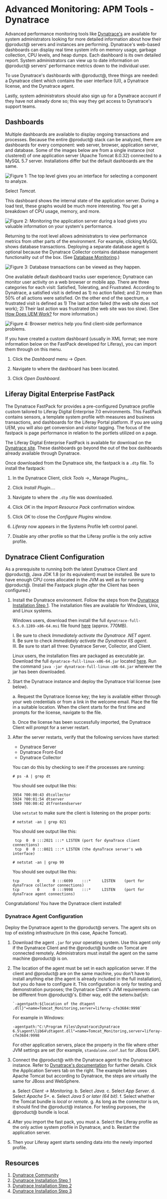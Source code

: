 # Advanced Monitoring: APM Tools - Dynatrace [](id=advanced-monitoring-apm-tools-dynatrace-idadvanced-monitoring-apm-tools-dynatrace)  

Advanced performance monitoring tools like
[Dynatrace's](https://www.dynatrace.com) are available for system administrators
looking for more detailed information about how their @product@ servers and
instances are performing. Dynatrace's web-based dashboards can display
real time system info on memory usage, garbage collection, CPU levels, and heap
dumps. Each dashboard is its own detailed report. System administrators can view
up to date information on @product@ servers' performance metrics down to
the individual user.
 
To use Dynatrace's dashboards with @product@, three things are needed: a
Dynatrace client which contains the user interface (UI), a Dynatrace license,
and the Dynatrace agent.
 
Lastly, system administrators should also sign up for a Dynatrace account if
they have not already done so; this way they get access to Dynatrace's support
teams.

## Dashboards 

Multiple dashboards are available to display ongoing transactions and processes.
Because the entire @product@ stack can be analyzed, there are dashboards for
every component: web server, browser, application server, and database. Some of
the images below are from a single instance (not clustered) of one application
server (Apache Tomcat 8.0.32) connected to a MySQL 5.7 server. Installations
differ but the default dashboards are the same. 

![Figure 1: The top level gives you an interface for selecting a component to analyze.](../../images-dxp/dynatrace01.png)

Select _Tomcat_.

This dashboard shows the internal state of the application server. During a load
test, these graphs would be much more interesting. You get a breakdown of CPU
usage, memory, and more. 

![Figure 2: Monitoring the application server during a load gives you valuable information on your system's performance.](../../images-dxp/dynatrace02.png)

Returning to the root level allows administrators to view performance metrics
from other parts of the environment. For example, clicking MySQL shows database
transactions. Deploying a separate database agent is optional because the
Dynatrace Collector contains database management functionality out of the box. (See [Database Monitoring](https://community.dynatrace.com/community/display/DOCDT65/Database+Monitoring).)


![Figure 3: Database transactions can be viewed as they happen.](../../images-dxp/dynatrace04-db.png)

One available default dashboard tracks user experience; Dynatrace can monitor
user activity on a web browser or mobile app. There are three categories for
each visit: Satisfied, Tolerating, and Frustrated. According to Dynatrace, a
satisfied visit is defined as 1) no action failed; and 2) more than 50% of all
actions were satisfied. On the other end of the spectrum, a frustrated visit is
defined as 1) The last action failed (the web site does not work); 2) Their last
action was frustrated (the web site was too slow). (See [How Does UEM Work?](https://community.dynatrace.com/community/pages/viewpage.action?pageId=221381305#HowDoesUEMWork) for more information.)
 

![Figure 4: Browser metrics help you find client-side performance problems.](../../images-dxp/dynatrace05-visits.png)

If you have created a custom dashboard (usually in XML format; see more
information below on the FastPack developed for Liferay), you can import them
through on this menu.

1. Click the _Dashboard_ menu &rarr; _Open_. 

2. Navigate to where the dashboard has been located. 

3. Click _Open Dashboard_.

## Liferay Digital Enterprise FastPack [](id=liferay-digital-enterprise-fastpack)

The Dynatrace FastPack for provides a pre-configured Dynatrace
profile custom tailored to Liferay Digital Enterprise 7.0 environments. This FastPack contains
sensors, a template system profile with measures and business transactions, and
dashboards for the Liferay Portal platform. If you are using UEM, you will also
get conversion and visitor tagging. The focus of the fastpack is page
performance in relation to the portlets utilized on a page.

The Liferay Digital Enterprise FastPack is available for download on the 
[Dynatrace site](https://community.dynatrace.com/community/display/DL/Liferay+Digital+Enterprise+FastPack). 
 These dashboards go beyond the out of the box dashboards already
available through Dynatrace. 

Once downloaded from the Dynatrace site, the fastpack is a `.dtp` file. To install the fastpack:

1. In the Dynatrace Client, click _Tools_ &rarr;_ Manage Plugins_.

2. Click _Install Plugin..._.

3. Navigate to where the `.dtp` file was downloaded.

4. Click _OK_ in the _Import Resource Pack_ confirmation window.

5. Click _OK_ to close the _Configure Plugins_ window.

6. _Liferay_ now appears in the Systems Profile left control panel.

7. Disable any other profile so that the Liferay profile is the only active profile.

## Dynatrace Client Configuration [](id=dynatrace-client-configuration)

As a prerequisite to running both the latest Dynatrace Client and @product@,
Java JDK 1.8 (or its equivalent) must be installed. Be sure to have enough CPU
cores allocated in the JVM as well as for running @product@. (Install the Fastpack
plugin _after_ the Client has been configured.)

1.  Install the Dynatrace environment. Follow the steps from the
    [Dynatrace Installation Step 1](https://community.compuwareapm.com/community/display/EVAL/Step+1+-+Download+and+install+dynaTrace). 
    The installation files are available for Windows, Unix, and Linux systems.

    Windows users, download then install the full `dynatrace-full-6.5.0.1289-x86-64.msi` file found
    [here](https://files.dynatrace.com/downloads/OnPrem/dynaTrace/6.5/6.5.0.1289/index.html)
    (approx. 770MB). 

       I. Be sure to check *Immediately activate the Dynatrace .NET agent*.    
       II. Be sure to check *Immediately activate the Dynatrace IIS agent*.    
       III. Be sure to start all three: Dynatrace Server, Collector, and Client. 

    Linux users, the installation files are packaged as executable jar. Download
    the full `dynatrace-full-linux-x86-64.jar` located [here](https://files.dynatrace.com/downloads/OnPrem/dynaTrace/6.5/6.5.0.1289/index.html).
    Run the command `java -jar dynatrace-full-linux-x86-64.jar` wherever the jar
    has been downloaded. 

2.  Start the Dynatrace instance and deploy the Dynatrace trial license (see
below). 

    a. Request the Dynatrace license key; the key is available either through
    your web credentials or from a link in the welcome email. Place the file in
    a suitable location. When the client starts for the first time and prompts
    for the license, navigate to the file. 

    b. Once the license has been successfully imported, the Dynatrace Client
    will prompt for a server restart.

3.  After the server restarts, verify that the following services have started: 

    - Dynatrace Server 
    - Dynatrace Front-End
    - Dynatrace Collector

    You can do this by checking to see if the processes are running: 

        # ps -A | grep dt    

    You should see output like this: 

        3954 ?00:00:43 dtcollector 
        5924 ?00:01:54 dtserver 
        5949 ?00:00:42 dtfrontendserver 

    Use `netstat` to make sure the client is listening on the proper ports: 

        # netstat -an | grep 021    

    You should see output like this: 

         tcp  0  0 :::2021 :::* LISTEN (port for dynaTrace client connections)    
         tcp  0  0 :::8021 :::* LISTEN (the dynaTrace server's web interface) 

        # netstat -an | grep 99    
 
    You should see output like this: 

        tcp        0      0 :::6699    :::*     LISTEN    (port for dynaTrace collector connections)    
        tcp        0      0 :::9998    :::*     LISTEN    (port for dynaTrace agent connections)

Congratulations! You have the Dynatrace client installed! 

### Dynatrace Agent Configuration [](id=dynatrace-agent-configuration)

Deploy the Dynatrace agent to the @product@ servers. The agent sits on top of existing
infrastructure (in this case, Apache Tomcat). 

1.  Download the agent `.jar` for your operating system.  Use this agent only if
    the Dynatrace Client and the @product@ bundle on Tomcat are connected
    remotely. Administrators must install the agent on the same machine
    @product@ is on. 

2.  The location of the agent must be set in each application server. If the
    client and @product@ are on the same machine, you don't have to install
    anything else (the agent is already included in the full installation), but
    you do have to configure it. This configuration is only for testing and
    demonstration purposes; the Dynatrace Client's JVM requirements can be
    different from @product@'s. Either way, edit the setenv.bat|sh: 

        `-agentpath:${location of the dtagent .dll}"=name=Tomcat_Monitoring,server=liferay-cfe3684:9998`    

    For example in Windows: 

        -agentpath:"C:\Program Files\Dynatrace\Dynatrace 6.5\agent\lib64\dtagent.dll"=name=Tomcat_Monitoring,server=liferay-cfe3684:9998     
 
    For other application servers, place the property in the file where other
    JVM settings are set (for example, `standalone.conf.bat` for JBoss EAP). 

3.  Connect the @product@ with the Dynatrace agent to the Dynatrace instance.
    Refer to 
    [Dynatrace's documentation](https://community.dynatrace.com/community/display/EVAL/Step+3+-+Connect+Agent+to+Dynatrace)
    for further details. 
    Click the Application Servers tab on the right. The example below uses
    Apache Tomcat but according to Dynatrace, the steps are virtually the same
    for JBoss and WebSphere. 

    a. Select *Client &rarr; Monitoring*. 
    b. Select *Java*. 
    c. Select *App Server*. 
    d. Select *Apache 5+*. 
    e. Select *Java 5 or later (64 bit)*. 
    f. Select whether the Tomcat bundle is *local* or *remote*. 
    g. As long as the connector is on, it should find the @product@ instance. For testing
    purposes, the @product@ bundle is local. 

4.  After you import the fast pack, you must 
     a. Select the Liferay profile as the only active system profile in Dynatrace, and 
     b. Restart the application server. 

5.  Then your Liferay agent starts sending data into the newly imported profile.


## Resources [](id=resources)

1. [Dynatrace Community](https://community.compuwareapm.com) 
2. [Dynatrace Installation Step 1](https://community.compuwareapm.com/community/display/EVAL/Step+1+-+Download+and+install+dynaTrace)
3. [Dynatrace Installation Step 2](https://community.compuwareapm.com/community/display/EVAL/Step+2+-+Activate+License+Key) 
4. [Dynatrace Installation Step 3](https://community.dynatrace.com/community/display/EVAL/Step+3+-+Connect+Agent+to+Dynatrace)
